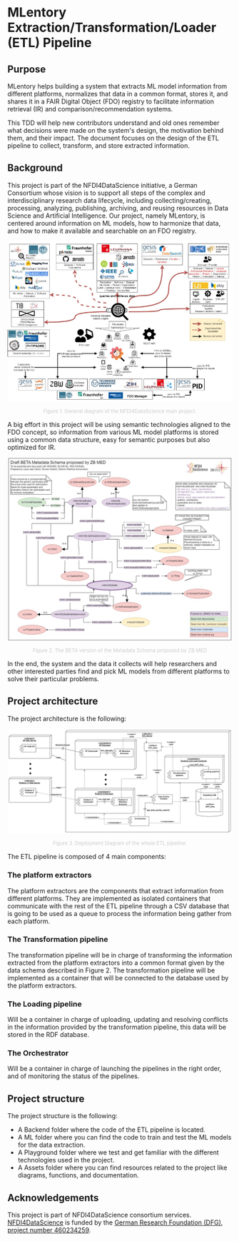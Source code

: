 # MLentory Extraction/Transformation/Loader (ETL) Pipeline

## Purpose
MLentory helps building a system that extracts ML model information from different platforms, normalizes that data in a common format, stores it, and shares it in a FAIR Digital Object (FDO) registry to facilitate information retrieval (IR) and comparison/recommendation systems.

This TDD will help new contributors understand and old ones remember what decisions were made on the system's design, the motivation behind them, and their impact. The document focuses on the design of the ETL pipeline to collect, transform, and store extracted information.

## Background
This project is part of the NFDI4DataScience initiative, a German Consortium whose vision is to support all steps of the complex and interdisciplinary research data lifecycle, including collecting/creating, processing, analyzing, publishing, archiving, and reusing resources in Data Science and Artificial Intelligence. Our project, namely MLentory, is centered around information on  ML models, how to harmonize that data, and how to make it available and searchable on an FDO registry.

<img src="docs/Readme_images/NFDI4DataScience_structure.png"/>
<p style=" text-align: center; font-size: 0.8em; color: #cccccc">Figure 1. General diagram of the NFDI4DataScience main project.</p>

A big effort in this project will be using semantic technologies aligned to the FDO concept, so information from various ML model platforms is stored using a common data structure, easy for semantic purposes but also optimized for IR.

<img src="docs/Readme_images/Metadata for ML models-ZB MED draft action-centric.jpg"/>
<p style="text-align: center; font-size: 0.8em; color: #cccccc">Figure 2. The BETA  version of the Metadata Schema proposed by ZB MED</p>

In the end, the system and the data it collects will help researchers and other interested parties find and pick ML models from different platforms to solve their particular problems.

## Project architecture

The project architecture is the following:

<img src="docs/Readme_images/MLentory Backend TDD Diagrams-General ETL Deployment Diagram.jpg"/>
<p style="text-align: center; font-size: 0.8em; color: #cccccc">Figure 3. Deployment Diagram of the whole ETL pipeline.</p>

The ETL pipeline is composed of 4 main components:

### The platform extractors

The platform extractors are the components that extract information from different platforms. They are implemented as isolated containers that communicate with the rest of the ETL pipeline through a CSV database that is going to be used as a queue to process the information being gather from each platform.

### The Transformation pipeline

The transformation pipeline will be in charge of transforming the information extracted from the platform extractors into a common format given by the data schema described in Figure 2. The transformation pipeline will be implemented as a container that will be connected to the database used by the platform extractors.

### The Loading pipeline

Will be a container in charge of uploading, updating and resolving conflicts in the information provided by the transformation pipeline, this data will be stored in the RDF database.

### The Orchestrator

Will be a container in charge of launching the pipelines in the right order, and of monitoring the status of the pipelines.

## Project structure

The project structure is the following:

- A Backend folder where the code of the ETL pipeline is located.
- A ML folder where you can find the code to train and test the ML models for the data extraction.
- A Playground folder where we test and get familiar with the different technologies used in the project.
- A Assets folder where you can find resources related to the project like diagrams, functions, and documentation.

## Acknowledgements

This project is part of NFDI4DataScience consortium services. [NFDI4DataScience](https://www.nfdi4datascience.de/) is funded by the [German Research Foundation (DFG)](https://www.dfg.de/), [project number 460234259](https://gepris.dfg.de/gepris/projekt/460234259).
